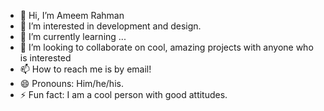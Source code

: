 - 👋 Hi, I’m Ameem Rahman
- 👀 I’m interested in development and design.
- 🌱 I’m currently learning ...
- 💞️ I’m looking to collaborate on cool, amazing projects with anyone who is interested
- 📫 How to reach me is by email!
- 😄 Pronouns: Him/he/his.
- ⚡ Fun fact: I am a cool person with good attitudes.
